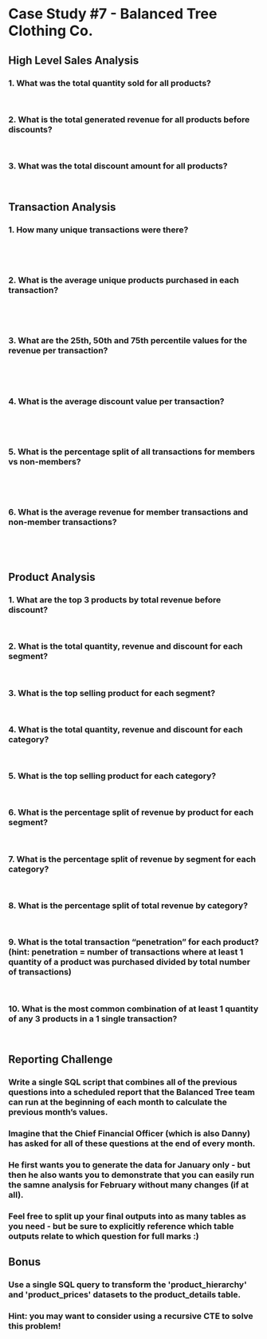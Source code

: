 # Case Study #7 - Balanced Tree Clothing Co.

## High Level Sales Analysis

### 1. What was the total quantity sold for all products?

````sql



````

### 2. What is the total generated revenue for all products before discounts?

````sql



````


### 3. What was the total discount amount for all products?

````sql



````



## Transaction Analysis

### 1. How many unique transactions were there?

````sql



````



````sql



````


### 2. What is the average unique products purchased in each transaction?

````sql



````



````sql



````


### 3. What are the 25th, 50th and 75th percentile values for the revenue per transaction?

````sql



````



````sql



````


### 4. What is the average discount value per transaction?

````sql



````



````sql



````


### 5. What is the percentage split of all transactions for members vs non-members?

````sql



````



````sql



````


### 6. What is the average revenue for member transactions and non-member transactions?

````sql



````



````sql



````



## Product Analysis

### 1. What are the top 3 products by total revenue before discount?

````sql



````


### 2. What is the total quantity, revenue and discount for each segment?

````sql



````


### 3. What is the top selling product for each segment?

````sql



````


### 4. What is the total quantity, revenue and discount for each category?

````sql



````


### 5. What is the top selling product for each category?

````sql



````


### 6. What is the percentage split of revenue by product for each segment?

````sql



````


### 7. What is the percentage split of revenue by segment for each category?

````sql



````


### 8. What is the percentage split of total revenue by category?

````sql



````


### 9. What is the total transaction “penetration” for each product? (hint: penetration = number of transactions where at least 1 quantity of a product was purchased divided by total number of transactions)

````sql



````


### 10. What is the most common combination of at least 1 quantity of any 3 products in a 1 single transaction?

````sql



````



## Reporting Challenge

### Write a single SQL script that combines all of the previous questions into a scheduled report that the Balanced Tree team can run at the beginning of each month to calculate the previous month’s values.

### Imagine that the Chief Financial Officer (which is also Danny) has asked for all of these questions at the end of every month.

### He first wants you to generate the data for January only - but then he also wants you to demonstrate that you can easily run the samne analysis for February without many changes (if at all).

### Feel free to split up your final outputs into as many tables as you need - but be sure to explicitly reference which table outputs relate to which question for full marks :)

## Bonus

### Use a single SQL query to transform the 'product_hierarchy' and 'product_prices' datasets to the product_details table.

### Hint: you may want to consider using a recursive CTE to solve this problem!

